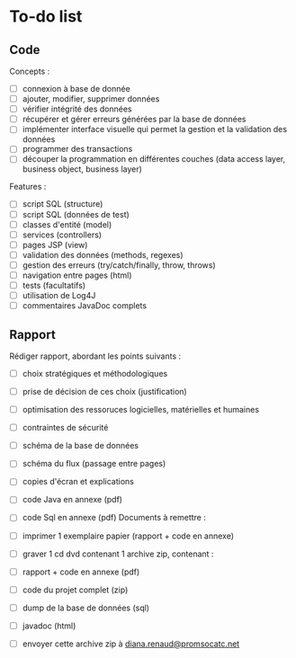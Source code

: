 # To-do list

## Code

Concepts :

- [ ] connexion à base de donnée
- [ ] ajouter, modifier, supprimer données
- [ ] vérifier intégrité des données
- [ ] récupérer et gérer erreurs générées par la base de données
- [ ] implémenter interface visuelle qui permet la gestion et la validation des données
- [ ] programmer des transactions
- [ ] découper la programmation en différentes couches (data access layer, business object, business layer) 

Features :

- [ ] script SQL (structure)
- [ ] script SQL (données de test)
- [ ] classes d'entité (model)
- [ ] services (controllers)
- [ ] pages JSP (view)
- [ ] validation des données (methods, regexes)
- [ ] gestion des erreurs (try/catch/finally, throw, throws)
- [ ] navigation entre pages (html)
- [ ] tests (facultatifs)
- [ ] utilisation de Log4J
- [ ] commentaires JavaDoc complets

## Rapport

Rédiger rapport, abordant les points suivants :

- [ ] choix stratégiques et méthodologiques
- [ ] prise de décision de ces choix (justification)
- [ ] optimisation des ressoruces logicielles, matérielles et humaines
- [ ] contraintes de sécurité
- [ ] schéma de la base de données
- [ ] schéma du flux (passage entre pages)
- [ ] copies d'écran et explications
- [ ] code Java en annexe (pdf)
- [ ] code Sql en annexe (pdf)
Documents à remettre :

- [ ] imprimer 1 exemplaire papier (rapport + code en annexe)
- [ ] graver 1 cd dvd contenant 1 archive zip, contenant :
- [ ] rapport + code en annexe (pdf)
- [ ] code du projet complet (zip)
- [ ] dump de la base de données (sql)
- [ ] javadoc (html)
- [ ] envoyer cette archive zip à [diana.renaud@promsocatc.net](mailto:diana.renaud@promsocatc.net)
